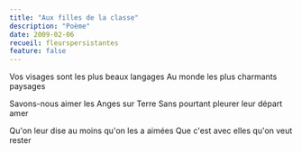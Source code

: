```yaml
---
title: "Aux filles de la classe"
description: "Poème"
date: 2009-02-06
recueil: fleurspersistantes
feature: false
---
```


Vos visages sont les plus beaux langages
Au monde les plus charmants paysages

Savons-nous aimer les Anges sur Terre
Sans pourtant pleurer leur départ amer

Qu'on leur dise au moins qu'on les a aimées
Que c'est avec elles qu'on veut rester
